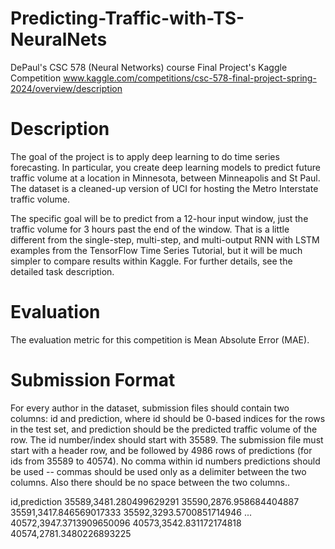 # Predicting-Traffic-with-TS-NeuralNets
DePaul's CSC 578 (Neural Networks) course Final Project's Kaggle Competition
www.kaggle.com/competitions/csc-578-final-project-spring-2024/overview/description

# Description

The goal of the project is to apply deep learning to do time series forecasting. In particular, you create deep learning models to predict future traffic volume at a location in Minnesota, between Minneapolis and St Paul. The dataset is a cleaned-up version of UCI for hosting the Metro Interstate traffic volume.

The specific goal will be to predict from a 12-hour input window, just the traffic volume for 3 hours past the end of the window. That is a little different from the single-step, multi-step, and multi-output RNN with LSTM examples from the TensorFlow Time Series Tutorial, but it will be much simpler to compare results within Kaggle. For further details, see the detailed task description.

# Evaluation
The evaluation metric for this competition is Mean Absolute Error (MAE).

# Submission Format
For every author in the dataset, submission files should contain two columns: id and prediction, where id should be 0-based indices for the rows in the test set, and prediction should be the predicted traffic volume of the row. The id number/index should start with 35589. The submission file must start with a header row, and be followed by 4986 rows of predictions (for ids from 35589 to 40574). No comma within id numbers predictions should be used -- commas should be used only as a delimiter between the two columns. Also there should be no space between the two columns..


id,prediction
35589,3481.280499629291
35590,2876.958684404887
35591,3417.846569017333
35592,3293.5700851714946
...
40572,3947.3713909650096
40573,3542.831172174818
40574,2781.3480226893225

